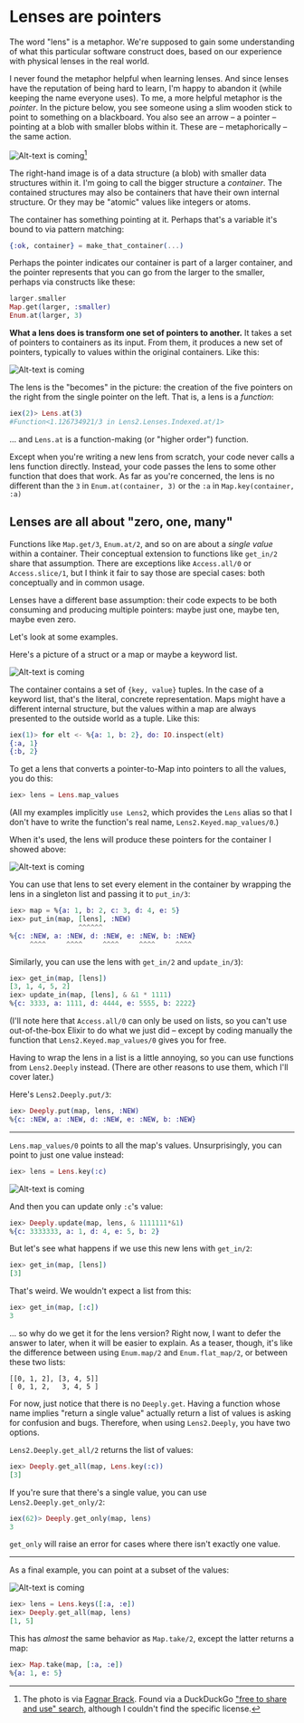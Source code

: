 # Lenses are pointers

The word "lens" is a metaphor. We're supposed to gain some
understanding of what this particular software construct does, based on our
experience with physical lenses in the real world.

I never found the metaphor helpful when learning lenses. And since lenses
have the reputation of being hard to learn, I'm happy to abandon
it (while keeping the name everyone uses). To me, a more helpful metaphor is the *pointer*. In the picture below,
you see someone using a slim wooden stick to point to something on a
blackboard. You also see an arrow – a pointer – pointing at a blob
with smaller blobs within it. These are – metaphorically – the same action.

![Alt-text is coming](pics/tutorial01-pointer-comparison.png)[^1]

The right-hand image is of a data structure (a blob) with smaller data
structures within it. I'm going to call the bigger structure a
*container*. The contained structures may also be containers that have
their own internal structure. Or they may be "atomic" values like integers or atoms.

The container has something pointing at it. Perhaps that's a variable
it's bound to via pattern matching:

```elixir
{:ok, container} = make_that_container(...)
```

Perhaps the pointer
indicates our container is part of a larger container, and the pointer represents
that you can go from the larger to the smaller, perhaps via constructs like these:

```elixir
larger.smaller
Map.get(larger, :smaller)
Enum.at(larger, 3)
```

**What a lens does is transform one set of pointers to another.** It 
takes a set of pointers to containers as its input. From them, it produces a new set of
pointers, typically to values within the original containers. Like this:


![Alt-text is coming](pics/tutorial01-pointer-transformation.png)

The lens is the "becomes" in the picture: the creation of the five pointers on the
right from the single pointer on the left. That is, a lens is a
*function*:


```elixir
iex(2)> Lens.at(3)
#Function<1.126734921/3 in Lens2.Lenses.Indexed.at/1>
```

... and `Lens.at` is a function-making (or "higher order") function.

Except when you're writing a new lens from scratch, your code never
calls a lens function directly. Instead, your code passes the lens to
some other function that does that work. As far as you're concerned,
the lens is no different than the `3` in `Enum.at(container, 3)` or
the `:a` in `Map.key(container, :a)`

## Lenses are all about "zero, one, many"

Functions like `Map.get/3`, `Enum.at/2`, and so on are about a *single
value* within a container. Their conceptual extension to functions
like `get_in/2` share that assumption. There are
exceptions like `Access.all/0` or `Access.slice/1`, but I think it
fair to say those are special cases: both conceptually and in common
usage.

Lenses have a different base assumption: their code expects to be both
consuming and producing multiple pointers: maybe just one, maybe ten,
maybe even zero.

Let's look at some examples.

Here's a picture of a struct or a map or maybe a keyword list.

![Alt-text is coming](pics/tutorial01-keyed.png)


The
container contains a set of `{key, value}` tuples. In the case of a
keyword list, that's the literal, concrete representation. Maps might have
a different internal structure, but the values within a map are always
presented to the outside world as a tuple. Like this:

```elixir
iex(1)> for elt <- %{a: 1, b: 2}, do: IO.inspect(elt)
{:a, 1}
{:b, 2}
```

To get a lens that converts a pointer-to-Map into pointers to all the values, you do this:

```elixir
iex> lens = Lens.map_values
```

(All my examples implicitly `use Lens2`, which provides the `Lens`
alias so that I don't have to write the function's real name,
`Lens2.Keyed.map_values/0`.)

When it's used, the lens will produce these pointers for the container I showed above: 

![Alt-text is coming](pics/tutorial01-map-values.png)

You can use that lens to set every element in the container by
wrapping the lens in a singleton list and passing it to
`put_in/3`:

```elixir
iex> map = %{a: 1, b: 2, c: 3, d: 4, e: 5}
iex> put_in(map, [lens], :NEW)
                 ^^^^^^
%{c: :NEW, a: :NEW, d: :NEW, e: :NEW, b: :NEW}
     ^^^^     ^^^^     ^^^^     ^^^^     ^^^^
```

Similarly, you can use the lens with `get_in/2` and `update_in/3`):

```elixir
iex> get_in(map, [lens])
[3, 1, 4, 5, 2]
iex> update_in(map, [lens], & &1 * 1111)
%{c: 3333, a: 1111, d: 4444, e: 5555, b: 2222}
```

(I'll note here that `Access.all/0` can only be used on lists, so you
can't use out-of-the-box Elixir to do what we just did – except by coding manually the function that `Lens2.Keyed.map_values/0` gives you for free. 

Having to wrap the lens in a list is a little annoying, so you can use
functions from `Lens2.Deeply` instead. (There are other reasons to use
them, which I'll cover later.)

Here's `Lens2.Deeply.put/3`:

```elixir
iex> Deeply.put(map, lens, :NEW)
%{c: :NEW, a: :NEW, d: :NEW, e: :NEW, b: :NEW}
```

-----

`Lens.map_values/0` points to all the map's values. Unsurprisingly,
you can point to just one value instead:

```elixir
iex> lens = Lens.key(:c)
```

![Alt-text is coming](pics/tutorial01-key.png)


And then you can update only `:c`'s value:

```elixir
iex> Deeply.update(map, lens, & 1111111*&1)
%{c: 3333333, a: 1, d: 4, e: 5, b: 2}
```

But let's see what happens if we use this new lens with `get_in/2`:

```elixir
iex> get_in(map, [lens])
[3]
```

That's weird. We wouldn't expect a list from this:


```elixir
iex> get_in(map, [:c])
3
```

... so why do we get it for the lens version? Right now, I want to
defer the answer to later, when it will be easier to explain. As a teaser, though, it's like the difference between using `Enum.map/2` and
`Enum.flat_map/2`, or between these two lists:

```
[[0, 1, 2], [3, 4, 5]]
[ 0, 1, 2,   3, 4, 5 ]
```

For now, just notice that there is no `Deeply.get`. Having a function
whose name implies "return a single value" actually return a list of
values is asking for confusion and bugs. Therefore, when using `Lens2.Deeply`,
you have two options.

`Lens2.Deeply.get_all/2` returns the list of values:

```elixir
iex> Deeply.get_all(map, Lens.key(:c))
[3]
```

If you're sure that there's a single value, you can use `Lens2.Deeply.get_only/2`:


```elixir
iex(62)> Deeply.get_only(map, lens)
3
```

`get_only` will raise
an error for cases where there isn't exactly one value.

-----

As a final example, you can point at a subset of the values:

![Alt-text is coming](pics/tutorial01-keys.png)


```elixir
iex> lens = Lens.keys([:a, :e])
iex> Deeply.get_all(map, lens)
[1, 5]

```

This has *almost* the same behavior as `Map.take/2`, except the latter returns a map:

```elixir
iex> Map.take(map, [:a, :e])
%{a: 1, e: 5}
```

[^1]: The photo is via [Fagnar Brack](https://fagnerbrack.medium.com/personal-experience-doesnt-matter-cb060b42f99a). Found via a DuckDuckGo ["free to share and use" search](https://duckduckgo.com/?t=ffab&q=teacher+pointing+at+a+blackboard&atb=v196-1&iax=images&iai=https%3A%2F%2Fcdn-images-1.medium.com%2Fmax%2F2000%2F1*20JDS-KefsZFZoQlSqehaw.jpeg&ia=images&iaf=license%3AShare), although I couldn't find the specific license. 
